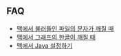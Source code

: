 FAQ
---
- [맥에서 불러들인 파일의 문자가 깨질 때](https://github.com/youngwoos/Doit_R/blob/master/FAQ/Mac_TextEncodingError.Rmd)
- [맥에서 그래프의 한글이 깨질 때](https://github.com/youngwoos/Doit_R/blob/master/FAQ/Mac_GraphTextError.Rmd)
- [맥에서 Java 설정하기](https://github.com/youngwoos/Doit_R/blob/master/FAQ/Mac_JavaPathSetting.Rmd)
